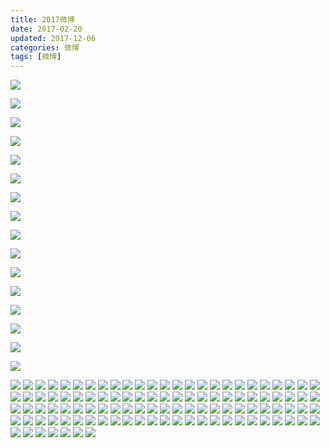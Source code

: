 ```yaml
---
title: 2017微博
date: 2017-02-20
updated: 2017-12-06
categories: 微博
tags: [微博]
---
```


![](https://raw.githubusercontent.com/rhenginium/image/main/20210505131505.png)

<!--more-->

![](https://raw.githubusercontent.com/rhenginium/image/main/20210505131531.png)

![](https://raw.githubusercontent.com/rhenginium/image/main/20210505131649.png)

![](https://raw.githubusercontent.com/rhenginium/image/main/20210505131708.png)

![](https://raw.githubusercontent.com/rhenginium/image/main/20210505131818.png)

![](https://raw.githubusercontent.com/rhenginium/image/main/20210505131843.png)

![](https://raw.githubusercontent.com/rhenginium/image/main/20210505132001.png)

![](https://raw.githubusercontent.com/rhenginium/image/main/20210505132036.png)

![](https://raw.githubusercontent.com/rhenginium/image/main/20210505132115.png)

![](https://raw.githubusercontent.com/rhenginium/image/main/20210505132135.png)

![](https://raw.githubusercontent.com/rhenginium/image/main/20210505132241.png)

![](https://raw.githubusercontent.com/rhenginium/image/main/20210505132334.png)

![](https://raw.githubusercontent.com/rhenginium/image/main/20210505132401.png)

![](https://raw.githubusercontent.com/rhenginium/image/main/20210505132457.png)

![](https://raw.githubusercontent.com/rhenginium/image/main/20210505132616.png)

![](https://raw.githubusercontent.com/rhenginium/image/main/20210505132800.png)

![](https://raw.githubusercontent.com/rhenginium/image/main/6d61919bgy1fm6ymxehdlj22io1w0e86.jpg)
![](https://raw.githubusercontent.com/rhenginium/image/main/6d61919bgy1fm6ynglvfkj22c0340b2b.jpg)
![](https://raw.githubusercontent.com/rhenginium/image/main/6d61919bgy1fm6yn6tsydj22c03401kz.jpg)
![](https://raw.githubusercontent.com/rhenginium/image/main/6d61919bgy1fm6ylwye9zj22c0340qv5.jpg)
![](https://raw.githubusercontent.com/rhenginium/image/main/6d61919bgy1fm6ylmz5bhj23402c07wj.jpg)
![](https://raw.githubusercontent.com/rhenginium/image/main/6d61919bgy1fm6yld2gh0j23402c04qp.jpg)
![](https://raw.githubusercontent.com/rhenginium/image/main/6d61919bgy1fm6ykw1qpdj22c0340qtt.jpg)
![](https://raw.githubusercontent.com/rhenginium/image/main/6d61919bgy1fm6yl4tl48j23402c0u0x.jpg)
![](https://raw.githubusercontent.com/rhenginium/image/main/6d61919bly1fm151kj3fcj22c0340b2a.jpg)
![](https://raw.githubusercontent.com/rhenginium/image/main/6d61919bly1fm1508lwnbj22c0340npd.jpg)
![](https://raw.githubusercontent.com/rhenginium/image/main/6d61919bly1fm1518jxihj22c0340hdu.jpg)
![](https://raw.githubusercontent.com/rhenginium/image/main/6d61919bly1fm151eejmfj23402c01ky.jpg)
![](https://raw.githubusercontent.com/rhenginium/image/main/6d61919bly1fm1512b6bdj23402c04qq.jpg)
![](https://raw.githubusercontent.com/rhenginium/image/main/6d61919bly1fm150vxvx5j22c0340b29.jpg)
![](https://raw.githubusercontent.com/rhenginium/image/main/6d61919bly1fm150lvzj6j23402c0x6p.jpg)
![](https://raw.githubusercontent.com/rhenginium/image/main/6d61919bly1fm150r4vfij22c0340hdu.jpg)
![](https://raw.githubusercontent.com/rhenginium/image/main/6d61919bly1fm150fvv5uj22c03404qq.jpg)
![](https://raw.githubusercontent.com/rhenginium/image/main/6d61919bly1flqobf79rkj213z0qotci.jpg)
![](https://raw.githubusercontent.com/rhenginium/image/main/6d61919bly1flqobexmf4j20np0zkn07.jpg)
![](https://raw.githubusercontent.com/rhenginium/image/main/6d61919bly1flqobei4c5j213z0qo789.jpg)
![](https://raw.githubusercontent.com/rhenginium/image/main/6d61919bly1flqobdzkq3j20zk0npadg.jpg)
![](https://raw.githubusercontent.com/rhenginium/image/main/6d61919bly1flqobcwkuxj23vc2kwb2e.jpg)
![](https://raw.githubusercontent.com/rhenginium/image/main/6d61919bly1flqobdojdfj20np0zkae1.jpg)
![](https://raw.githubusercontent.com/rhenginium/image/main/6d61919bly1flqo8h93olj213z0qo42h.jpg)
![](https://raw.githubusercontent.com/rhenginium/image/main/6d61919bly1flqo8h208hj20zk0npdiy.jpg)
![](https://raw.githubusercontent.com/rhenginium/image/main/6d61919bly1flqo7443qoj213z0qowie.jpg)
![](https://raw.githubusercontent.com/rhenginium/image/main/6d61919bly1flirhw6qqpj20np0zkq6n.jpg)
![](https://raw.githubusercontent.com/rhenginium/image/main/6d61919bly1flirhoqhvrj20rs15o7tg.jpg)
![](https://raw.githubusercontent.com/rhenginium/image/main/6d61919bly1flirhnywfwj20x81e0u0y.jpg)
![](https://raw.githubusercontent.com/rhenginium/image/main/6d61919bly1flirfy4qshj20nm0zkgo7.jpg)
![](https://raw.githubusercontent.com/rhenginium/image/main/6d61919bly1flirftwl62j22kw3vce84.jpg)
![](https://raw.githubusercontent.com/rhenginium/image/main/6d61919bly1flirfxr1ydj21k82cce6d.jpg)
![](https://raw.githubusercontent.com/rhenginium/image/main/6d61919bly1flirfx1aopj22fo32db2a.jpg)
![](https://raw.githubusercontent.com/rhenginium/image/main/6d61919bly1flirfw027wj20rs15o1d8.jpg)
![](https://raw.githubusercontent.com/rhenginium/image/main/6d61919bly1flirfvb955j228b3che81.jpg)
![](https://raw.githubusercontent.com/rhenginium/image/main/6d61919bly1flatf34x12j21400u0b29.jpg)
![](https://raw.githubusercontent.com/rhenginium/image/main/6d61919bly1flatf02rsej22io1w0x6v.jpg)
![](https://raw.githubusercontent.com/rhenginium/image/main/6d61919bly1flatbrbd3qj21400u0e81.jpg)
![](https://raw.githubusercontent.com/rhenginium/image/main/6d61919bly1flatdfrbuzj22io1w0b2f.jpg)
![](https://raw.githubusercontent.com/rhenginium/image/main/6d61919bly1flatd7emiwj20k00zk1d1.jpg)
![](https://raw.githubusercontent.com/rhenginium/image/main/6d61919bly1flatd5gd34j21w01w0npi.jpg)
![](https://raw.githubusercontent.com/rhenginium/image/main/6d61919bly1flatcdtd9jj21zk1hohdx.jpg)
![](https://raw.githubusercontent.com/rhenginium/image/main/6d61919bly1flat9gaez9j21zk1ho7wm.jpg)
![](https://raw.githubusercontent.com/rhenginium/image/main/6d61919bly1flata92cs1j21ho1zk1l2.jpg)
![](https://raw.githubusercontent.com/rhenginium/image/main/6d61919bly1fl2xapbbo7j20th1ge7wh.jpg)
![](https://raw.githubusercontent.com/rhenginium/image/main/6d61919bly1fl2xak07xzj20th1gekjl.jpg)
![](https://raw.githubusercontent.com/rhenginium/image/main/6d61919bly1fkgu6yzkz6j23qe2o0hdw.jpg)
![](https://raw.githubusercontent.com/rhenginium/image/main/6d61919bly1fkgu6tso62j23vc2kwnpg.jpg)
![](https://raw.githubusercontent.com/rhenginium/image/main/6d61919bly1fkgu6ocl46j23vc2kwx6s.jpg)
![](https://raw.githubusercontent.com/rhenginium/image/main/6d61919bly1fkgu5qdz54j23qe2o0kjn.jpg)
![](https://raw.githubusercontent.com/rhenginium/image/main/6d61919bly1fkgu6i2fcuj23vc2kwkjo.jpg)
![](https://raw.githubusercontent.com/rhenginium/image/main/6d61919bly1fkgu6c07jvj23qe2o04qs.jpg)
![](https://raw.githubusercontent.com/rhenginium/image/main/6d61919bly1fkgu67fofej23vc2kwe84.jpg)
![](https://raw.githubusercontent.com/rhenginium/image/main/6d61919bly1fkgu62dqaoj23vc2kwnpg.jpg)
![](https://raw.githubusercontent.com/rhenginium/image/main/6d61919bly1fkgu5ub918j23mi2ezb2b.jpg)
![](https://raw.githubusercontent.com/rhenginium/image/main/6d61919bly1fihe8dbbhmj22io1w0e81.jpg)
![](https://raw.githubusercontent.com/rhenginium/image/main/6d61919bly1fihe8c9qedj21vv0prna5.jpg)
![](https://raw.githubusercontent.com/rhenginium/image/main/6d61919bly1fihe87putcj22io1w0npd.jpg)
![](https://raw.githubusercontent.com/rhenginium/image/main/6d61919bly1fihe8b74flj22io1w0x6p.jpg)
![](https://raw.githubusercontent.com/rhenginium/image/main/6d61919bly1fihe89qmj9j20k00zktbg.jpg)
![](https://raw.githubusercontent.com/rhenginium/image/main/6d61919bly1fihe8926ioj21w02ioqv5.jpg)
![](https://raw.githubusercontent.com/rhenginium/image/main/6d61919bly1fgxls8to8bj22io1w0hdu.jpg)
![](https://raw.githubusercontent.com/rhenginium/image/main/6d61919bly1fgxls6oo0qj22io1w0hdu.jpg)
![](https://raw.githubusercontent.com/rhenginium/image/main/6d61919bly1fgxls0e7ijj21w02ionpd.jpg)
![](https://raw.githubusercontent.com/rhenginium/image/main/6d61919bly1fgxlryb0s8j22io1w07wi.jpg)
![](https://raw.githubusercontent.com/rhenginium/image/main/6d61919bly1fgxlrwd2hkj20qo0zk4qp.jpg)
![](https://raw.githubusercontent.com/rhenginium/image/main/6d61919bly1fg5ghv15v2j20la0ueacu.jpg)
![](https://raw.githubusercontent.com/rhenginium/image/main/6d61919bgy1ffubrjlsd7j20qo0zk7wh.jpg)
![](https://raw.githubusercontent.com/rhenginium/image/main/6d61919bgy1ffubrah6qij21w02iox6q.jpg)
![](https://raw.githubusercontent.com/rhenginium/image/main/6d61919bgy1ffubrgtnzyj22io1w0e81.jpg)
![](https://raw.githubusercontent.com/rhenginium/image/main/6d61919bgy1ffubrecw86j22io1w0npd.jpg)
![](https://raw.githubusercontent.com/rhenginium/image/main/6d61919bly1ffi97srwfhj20qo0zkgw0.jpg)
![](https://raw.githubusercontent.com/rhenginium/image/main/6d61919bly1ff4h192p29j234122ohdz.jpg)
![](https://raw.githubusercontent.com/rhenginium/image/main/6d61919bly1feaxvklnufj213z0qoqc4.jpg)
![](https://raw.githubusercontent.com/rhenginium/image/main/6d61919bly1fe56ggt77aj20k01dbahm.jpg)
![](https://raw.githubusercontent.com/rhenginium/image/main/6d61919bly1fe56gfnieuj213z0qo43p.jpg)
![](https://raw.githubusercontent.com/rhenginium/image/main/6d61919bly1fe56g0sfsnj213y0qowgo.jpg)
![](https://raw.githubusercontent.com/rhenginium/image/main/6d61919bly1fe56ge81vxj23lg2nxqv9.jpg)
![](https://raw.githubusercontent.com/rhenginium/image/main/6d61919bly1fe56g252waj20qo14011k.jpg)
![](https://raw.githubusercontent.com/rhenginium/image/main/6d61919bly1fe56g1ad1gj20k00f0tap.jpg)
![](https://raw.githubusercontent.com/rhenginium/image/main/6d61919bly1fdtbme1dtzj213z0qok4b.jpg)
![](https://raw.githubusercontent.com/rhenginium/image/main/6d61919bly1fdtbmdc3jrj22kw3vcqv7.jpg)
![](https://raw.githubusercontent.com/rhenginium/image/main/6d61919bly1fdtbm9a0o7j22kw3vcnpf.jpg)
![](https://raw.githubusercontent.com/rhenginium/image/main/6d61919bly1fdtblddsevj20ov0yhtd7.jpg)
![](https://raw.githubusercontent.com/rhenginium/image/main/6d61919bly1fdtbje15pkj22kw3vcu0z.jpg)
![](https://raw.githubusercontent.com/rhenginium/image/main/6d61919bly1fdtbj9irkkj22kw3vchdv.jpg)
![](https://raw.githubusercontent.com/rhenginium/image/main/6d61919bly1fdtbj5rvd7j22kw3vckjn.jpg)
![](https://raw.githubusercontent.com/rhenginium/image/main/6d61919bly1fdtbgn3eakj22kw3vcnpf.jpg)
![](https://raw.githubusercontent.com/rhenginium/image/main/6d61919bly1fdqaby9p01j20qo0zkwkx.jpg)
![](https://raw.githubusercontent.com/rhenginium/image/main/6d61919bly1fdqabxe95jj20qo0zkx2a.jpg)
![](https://raw.githubusercontent.com/rhenginium/image/main/6d61919bly1fdqabvvr9kj20qo0zk4qp.jpg)
![](https://raw.githubusercontent.com/rhenginium/image/main/6d61919bly1fdqabu0d8kj20zk0p4wgu.jpg)
![](https://raw.githubusercontent.com/rhenginium/image/main/6d61919bly1fdqabtlbf4j20zk0p441v.jpg)
![](https://raw.githubusercontent.com/rhenginium/image/main/6d61919bly1fdqabh22l2j21ho1zk4qt.jpg)
![](https://raw.githubusercontent.com/rhenginium/image/main/6d61919bly1fdqabsoco5j21ho1zkkjo.jpg)
![](https://raw.githubusercontent.com/rhenginium/image/main/6d61919bly1fdqabncgp3j20qo0zk1kx.jpg)
![](https://raw.githubusercontent.com/rhenginium/image/main/6d61919bly1fdqabl6cojj21zk1hob2b.jpg)
![](https://raw.githubusercontent.com/rhenginium/image/main/6d61919bly1fdd43bzesej23402c0e82.jpg)
![](https://raw.githubusercontent.com/rhenginium/image/main/6d61919bly1fdd439fjebj23402c04qq.jpg)
![](https://raw.githubusercontent.com/rhenginium/image/main/6d61919bly1fd8mv7nfyjj20qo0zktxx.jpg)
![](https://raw.githubusercontent.com/rhenginium/image/main/6d61919bly1fd8mvbevhsj20qo0zkqt5.jpg)
![](https://raw.githubusercontent.com/rhenginium/image/main/6d61919bly1fcx29ejujsj20qo0t1q8z.jpg)
![](https://raw.githubusercontent.com/rhenginium/image/main/6d61919bly1fcx29hnnp1j20pk0zk78q.jpg)
![](https://raw.githubusercontent.com/rhenginium/image/main/6d61919bly1fcx29h0graj20og0zkq60.jpg)
![](https://raw.githubusercontent.com/rhenginium/image/main/6d61919bly1fcx29ghf76j20lk0zkad7.jpg)
![](https://raw.githubusercontent.com/rhenginium/image/main/6d61919bly1fcx29fxl89j20qo0raq84.jpg)
![](https://raw.githubusercontent.com/rhenginium/image/main/6d61919bly1fcx29fan3lj20qo0txgsd.jpg)